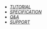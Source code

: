 * [<i class="fas fa-book-open">  TUTORIAL</i>](/tutorial/get-started.md)
* [<i class="fas fa-cube">  SPECIFICATION</i> ](/specification/the-cube-series.md)
* [<i class="fas fa-question-circle">  Q&A</i>](q&a.md)
* [<i class="fas fa-link">  SUPPORT</i>](contact.md)
